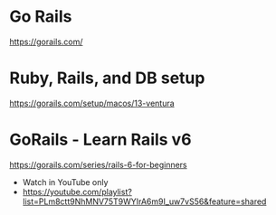 

# Go Rails
https://gorails.com/

# Ruby, Rails, and DB setup
https://gorails.com/setup/macos/13-ventura

# GoRails - Learn Rails v6
https://gorails.com/series/rails-6-for-beginners
- Watch in YouTube only
- https://youtube.com/playlist?list=PLm8ctt9NhMNV75T9WYIrA6m9I_uw7vS56&feature=shared

